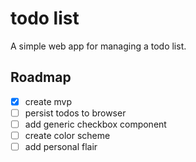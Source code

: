 # todo list

A simple web app for managing a todo list. 

## Roadmap

- [x] create mvp
- [ ] persist todos to browser
- [ ] add generic checkbox component
- [ ] create color scheme 
- [ ] add personal flair
